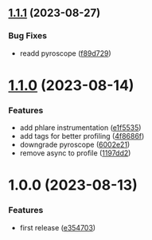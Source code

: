 ## [1.1.1](https://github.com/thibaultserti/fastapi-observability-example/compare/v1.1.0...v1.1.1) (2023-08-27)


### Bug Fixes

* readd pyroscope ([f89d729](https://github.com/thibaultserti/fastapi-observability-example/commit/f89d729911c2ae9e03143929f0097ccb03657755))

# [1.1.0](https://github.com/thibaultserti/fastapi-observability-example/compare/v1.0.0...v1.1.0) (2023-08-14)


### Features

* add phlare instrumentation ([e1f5535](https://github.com/thibaultserti/fastapi-observability-example/commit/e1f5535e8803df4abaf11a77aaa3d8174f7a8b72))
* add tags for better profiling ([4f8686f](https://github.com/thibaultserti/fastapi-observability-example/commit/4f8686fabc0097d877a3b43498900173e5f8f552))
* downgrade pyroscope ([6002e21](https://github.com/thibaultserti/fastapi-observability-example/commit/6002e219fe1d3d0fe27fd972cb907d9ba15d5fa4))
* remove async to profile ([1197dd2](https://github.com/thibaultserti/fastapi-observability-example/commit/1197dd2faa9dd73ca0e7fd253e7101aa76f9df9b))

# 1.0.0 (2023-08-13)


### Features

* first release ([e354703](https://github.com/thibaultserti/fastapi-observability-example/commit/e354703c4fb1314aa00ed12fb7b8dc73db48028d))
